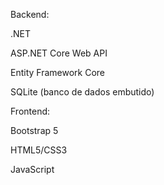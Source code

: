 Backend:

.NET 

ASP.NET Core Web API

Entity Framework Core

SQLite (banco de dados embutido)

Frontend:

Bootstrap 5

HTML5/CSS3

JavaScript
